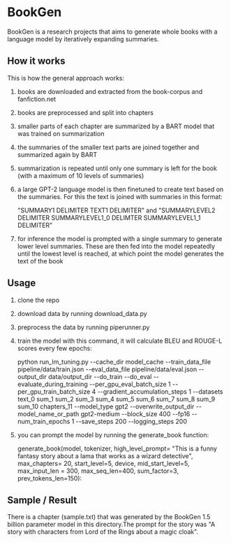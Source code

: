 # BookGen

BookGen is a research projects that aims to generate whole books with a language model by iteratively expanding summaries.

## How it works

This is how the general approach works:
1. books are downloaded and extracted from the book-corpus and fanfiction.net
2. books are preprocessed and split into chapters
3. smaller parts of each chapter are summarized by a BART model that was trained on summarization
4. the summaries of the smaller text parts are joined together and summarized again by BART
5. summarization is repeated until only one summary is left for the book (with a maximum of 10 levels of summaries)
6. a large GPT-2 language model is then finetuned to create text based on the summaries. For this the text is joined with summaries in this format: 

    "SUMMARY1 DELIMITER TEXT1 DELIMITER" and "SUMMARYLEVEL2 DELIMITER SUMMARYLEVEL1_0 DELIMTER SUMMARYLEVEL1_1 DELIMITER"

7. for inference the model is prompted with a single summary to generate lower level summaries. These are then fed into the model repeatedly until the lowest level is reached, at which point the model generates the text of the book


## Usage

1. clone the repo
2. download data by running download_data.py
3. preprocess the data by running piperunner.py
4. train the model with this command, it will calculate BLEU and ROUGE-L scores every few epochs:

   python run_lm_tuning.py --cache_dir model_cache --train_data_file pipeline/data/train.json --eval_data_file pipeline/data/eval.json --output_dir data/output_dir --do_train --do_eval --evaluate_during_training --per_gpu_eval_batch_size 1 --per_gpu_train_batch_size 4 --gradient_accumulation_steps 1 --datasets text_0 sum_1 sum_2 sum_3 sum_4 sum_5 sum_6 sum_7 sum_8 sum_9 sum_10 chapters_11 --model_type gpt2 --overwrite_output_dir --model_name_or_path gpt2-medium --block_size 400 --fp16 --num_train_epochs 1 --save_steps 200 --logging_steps 200

5. you can prompt the model by running the generate_book function:

    generate_book(model, tokenizer, high_level_prompt= "This is a funny fantasy story about a lama that works as a wizard detective",       max_chapters= 20, start_level=5, device, mid_start_level=5, max_input_len = 300, max_seq_len=400, sum_factor=3,                     prev_tokens_len=150):

## Sample / Result

There is a chapter (sample.txt) that was generated by the BookGen 1.5 billion parameter model in this directory.The prompt for the story was "A story with characters from Lord of the Rings about a magic cloak".
